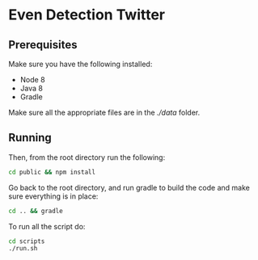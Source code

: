 # Even Detection Twitter

## Prerequisites

Make sure you have the following installed:

- Node 8
- Java 8
- Gradle

Make sure all the appropriate files are in the *./data* folder.

## Running

Then, from the root directory run the following:

```bash
cd public && npm install
```

Go back to the root directory, and run gradle to build the code and make sure everything is in place:

```bash
cd .. && gradle
```

To run all the script do:

```bash
cd scripts
./run.sh
```